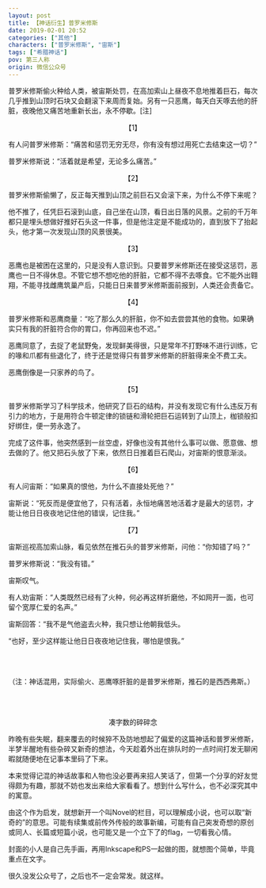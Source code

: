 ```yaml
---
layout: post
title: 【神话衍生】普罗米修斯
date: 2019-02-01 20:52
categories: ["其他"]
characters: ["普罗米修斯", "宙斯"]
tags: ["希腊神话"]
pov: 第三人称
origin: 微信公众号
---
```


普罗米修斯偷火种给人类，被宙斯处罚，在高加索山上昼夜不息地推着巨石，每次几乎推到山顶时石块又会翻滚下来周而复始。另有一只恶鹰，每天白天啄去他的肝脏，夜晚他又痛苦地重新长出，永不停歇。[注]

<p style="text-indent: 0em; text-align: center;">【1】</p>

有人问普罗米修斯：“痛苦和惩罚无穷无尽，你有没有想过用死亡去结束这一切？”

普罗米修斯说：“活着就是希望，无论多么痛苦。”

<p style="text-indent: 0em; text-align: center;">【2】</p>

普罗米修斯偷懒了，反正每天推到山顶之前巨石又会滚下来，为什么不停下来呢？

他不推了，任凭巨石滚到山底，自己坐在山顶，看日出日落的风景。之前的千万年都只是埋头想做好推好石头这一件事，但是他注定是不能成功的，直到放下了抬起头，他才第一次发现山顶的风景很美。

<p style="text-indent: 0em; text-align: center;">【3】</p>

恶鹰也是被困在这里的，只是没有人意识到。只要普罗米修斯还在接受这惩罚，恶鹰也一日不得休息。不管它想不想吃他的肝脏，它都不得不去啄食。它不能外出翱翔，不能寻找雌鹰筑巢产后，只能日日来普罗米修斯面前报到，人类还会责备它。

<p style="text-indent: 0em; text-align: center;">【4】</p>

普罗米修斯和恶鹰商量：“吃了那么久的肝脏，你不如去尝尝其他的食物。如果确实只有我的肝脏符合你的胃口，你再回来也不迟。”

恶鹰同意了，去捉了老鼠野兔，发现鲜美得很，只是常年不打野味不进行训练，它的喙和爪都有些退化了，终于还是觉得只有普罗米修斯的肝脏得来全不费工夫。

恶鹰倒像是一只家养的鸟了。

<p style="text-indent: 0em; text-align: center;">【5】</p>

普罗米修斯学习了科学技术，他研究了巨石的结构，并没有发现它有什么违反万有引力的地方，于是用符合牛顿定律的锁链和滑轮把巨石运转到了山顶上，枷锁般扣好绑住，便一劳永逸了。

完成了这件事，他突然感到一丝空虚，好像也没有其他什么事可以做、愿意做、想去做的了。他又把石头放了下来，依然日日推着巨石爬山，对宙斯的恨意渐淡。

<p style="text-indent: 0em; text-align: center;">【6】</p>

有人问宙斯：“如果真的恨他，为什么不直接处死他？”

宙斯说：“死反而是便宜他了，只有活着，永恒地痛苦地活着才是最大的惩罚，才能让他日日夜夜地记住他的错误，记住我。”

<p style="text-indent: 0em; text-align: center;">【7】</p>

宙斯巡视高加索山脉，看见依然在推石头的普罗米修斯，问他：“你知错了吗？”

普罗米修斯说：“我没有错。”

宙斯叹气。

有人劝宙斯：“人类既然已经有了火种，何必再这样折磨他，不如网开一面，也可留个宽厚仁爱的名声。”

宙斯回答：“我不是气他盗去火种，我只想让他朝我低头。

“也好，至少这样能让他日日夜夜地记住我，哪怕是恨我。”

<br><br>

（注：神话混用，实际偷火、恶鹰啄肝脏的是普罗米修斯，推石的是西西弗斯。）

<br><br>

<p style="text-indent: 0em; text-align: center;">凑字数的碎碎念</p>

昨晚有些失眠，翻来覆去的时候猝不及防地想起了偏爱的这篇神话和普罗米修斯，半梦半醒地有些杂碎又新奇的想法，今天趁着外出在排队时的一点时间打发无聊闲暇就随便地在记事本里码了下来。

本来觉得记混的神话故事和人物也没必要再来招人笑话了，但第一个分享的好友觉得颇为有趣，那就不妨也发出来给大家看看了。想到什么写什么，也不必深究其中的寓意。

由这个作为启发，就想新开一个叫Novel的栏目，可以理解成小说，也可以取“新奇的”的意思。可能有续集或前传外传般的故事新编，可能有自己突发奇想的原创或同人、长篇或短篇小说，也可能又是一个立下了的flag，一切看我心情。

封面的小人是自己先手画，再用Inkscape和PS一起做的图，就想图个简单，毕竟重点在文字。

很久没发公众号了，之后也不一定会常发。就这样。
